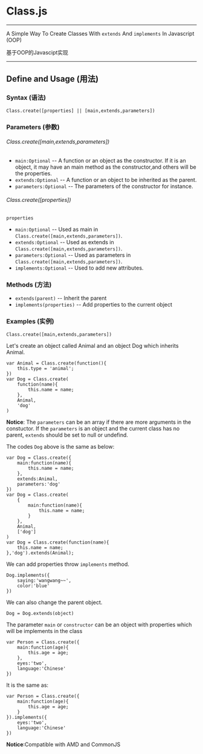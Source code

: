 # Class.js
---

A Simple Way To Create Classes With `extends` And `implements` In Javascript (OOP)

基于OOP的Javascipt实现

---


## Define and Usage (用法)

### Syntax (语法)
	Class.create([properties] || [main,extends,parameters])
### Parameters (参数)
###### Class.create([main,extends,parameters])
- `main:Optional` -- A function or an object as the constructor. If it is an object, it may have an main method as the constructor,and others will be the properties.
- `extends:Optional` -- A function or an object to be inherited as the parent.
- `parameters:Optional` -- The parameters of the constructor for instance.

###### Class.create([properties])
`properties`
- `main:Optional` -- Used as main in `Class.create([main,extends,parameters])`.
- `extends:Optional` -- Used as extends in `Class.create([main,extends,parameters])`.
- `parameters:Optional` -- Used as parameters in `Class.create([main,extends,parameters])`.
- `implements:Optional` -- Used to add new attributes.

### Methods (方法)
- `extends(parent)` -- Inherit the parent 
- `implements(properties)` -- Add properties to the current object

### Examples (实例)
`Class.create([main,extends,parameters])`

Let's create an object called Animal and an object Dog which inherits Animal.

	var Animal = Class.create(function(){
		this.type = 'animal';
	})
	var Dog = Class.create(
		function(name){
			this.name = name;
		},
		Animal,
		'dog'
	)

**Notice**: The `parameters` can be an array if there are more arguments in the constuctor. If the `parameters` is an object and the current class has no parent, `extends` should be set to null or undefind.

The codes `Dog` above is the same as below:

	var Dog = Class.create({
		main:function(name){
			this.name = name;
		},
		extends:Animal,
		parameters:'dog'
	})
	var Dog = Class.create(
		{
			main:function(name){
				this.name = name;
			}
		},
		Animal,
		['dog']
	)
	var Dog = Class.create(function(name){
		this.name = name;
	},'dog').extends(Animal);
	
We can add properties throw `implements` method.

	Dog.implements({
		saying:'wangwang~~',
		color:'blue'
	})
	
We can also change the parent object.

	Dog = Dog.extends(object)
	
The parameter `main` or `constructor` can be an object with properties which will be implements in the class

	var Person = Class.create({
		main:function(age){
			this.age = age;
		},
		eyes:'two',
		language:'Chinese'
	})

It is the same as:

	var Person = Class.create({
		main:function(age){
			this.age = age;
		}
	}).implements({
		eyes:'two',
		language:'Chinese'
	})


**Notice**:Compatible with AMD and CommonJS
